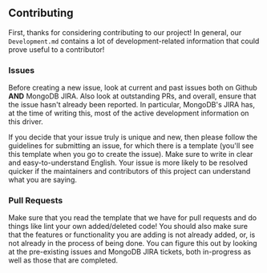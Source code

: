 ## Contributing

First, thanks for considering contributing to our project! In general, our
`Development.md` contains a lot of development-related information that could
prove useful to a contributor!

### Issues

Before creating a new issue, look at current and past issues both on Github
**AND** MongoDB JIRA. Also look at outstanding PRs, and overall, ensure that
the issue hasn't already been reported. In particular, MongoDB's JIRA has, at
the time of writing this, most of the active development information on this
driver.

If you decide that your issue truly is unique and new, then please follow the
guidelines for submitting an issue, for which there is a template (you'll see
this template when you go to create the issue). Make sure to write in clear and
easy-to-understand English. Your issue is more likely to be resolved quicker if
the maintainers and contributors of this project can understand what you are
saying.

### Pull Requests

Make sure that you read the template that we have for pull requests and do
things like lint your own added/deleted code! You should also make sure that
the features or functionality you are adding is not already added, or, is not
already in the process of being done. You can figure this out by looking at the
pre-existing issues and MongoDB JIRA tickets, both in-progress as well as those
that are completed.
